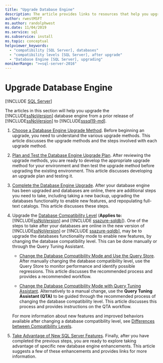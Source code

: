 ```yaml
---
title: "Upgrade Database Engine"
description: The article provides links to resources that help you upgrade the SQL Server Database Engine from a prior release of SQL Server to SQL Server 2019.
author: rwestMSFT
ms.author: randolphwest
ms.date: 11/04/2019
ms.service: sql
ms.subservice: install
ms.topic: conceptual
helpviewer_keywords:
  - "compatibility [SQL Server], databases"
  - "compatibility levels [SQL Server], after upgrade"
  - "Database Engine [SQL Server], upgrading"
monikerRange: ">=sql-server-2016"
---
```

# Upgrade Database Engine

 [!INCLUDE [SQL Server](../../includes/applies-to-version/sqlserver.md)]
  
  The articles in this section will help you upgrade the [!INCLUDE[ssNoVersion](../../includes/ssnoversion-md.md)] database engine from a prior release of [!INCLUDE[ssNoVersion](../../includes/ssnoversion-md.md)] to [!INCLUDE[sssql19-md](../../includes/sssql19-md.md)].  
  
1.  [Choose a Database Engine Upgrade Method](../../database-engine/install-windows/choose-a-database-engine-upgrade-method.md). Before beginning an upgrade, you need to understand the various upgrade methods. This article discusses the upgrade methods and the steps involved with each upgrade method.  
  
2.  [Plan and Test the Database Engine Upgrade Plan](../../database-engine/install-windows/plan-and-test-the-database-engine-upgrade-plan.md). After reviewing the upgrade methods, you are ready to develop the appropriate upgrade method for your environment and then test the upgrade method before upgrading the existing environment. This article discusses developing an upgrade plan and testing it.  
  
3.  [Complete the Database Engine Upgrade](../../database-engine/install-windows/complete-the-database-engine-upgrade.md). After your database engine has been upgraded and databases are online, there are additional steps you need to take, including taking a new backup, upgrading the databases functionality to enable new features, and repopulating full-text catalogs. This article discusses these steps.  
  
4.  Upgrade the [Database Compatibility Level](../../t-sql/statements/alter-database-transact-sql-compatibility-level.md#compatibility-levels-and-database-engine-upgrades) (**Applies to:** [!INCLUDE[ssNoVersion](../../includes/ssnoversion-md.md)] and [!INCLUDE [ssazure-sqldb](../../includes/ssazure-sqldb.md)]). One of the steps to take after your databases are online in the new version of [!INCLUDE[ssNoVersion](../../includes/ssnoversion-md.md)] or [!INCLUDE [ssazure-sqldb](../../includes/ssazure-sqldb.md)], may be to upgrade the databases functionality mode to enable new features, by changing the database compatibility level. This can be done manually or through the Query Tuning Assistant. 

    - [Change the Database Compatibility Mode and Use the Query Store](../../database-engine/install-windows/change-the-database-compatibility-mode-and-use-the-query-store.md). After manually changing the database compatibility level, use the Query Store to monitor performance and identify possible regressions. This article discusses the recommended process and provides a recommended workflow.  

    - [Change the Database Compatibility Mode with Query Tuning Assistant](../../relational-databases/performance/upgrade-dbcompat-using-qta.md). Alternatively to a manual change, use the **Query Tuning Assistant (QTA)** to be guided through the recommended process of changing the database compatibility level. This article discusses this process and provides instructions on the QTA workflow.  

    For more information about new features and improved behaviors available after changing a database compatibility level, see [Differences between Compatibility Levels](../../t-sql/statements/alter-database-transact-sql-compatibility-level.md#compatibility-levels-and-stored-procedures).

5.  [Take Advantage of New SQL Server Features](https://www.microsoft.com/sql-server/sql-server-2019). Finally, after you have completed the previous steps, you are ready to explore taking advantage of specific new database engine enhancements. This article suggests a few of these enhancements and provides links for more information.  
  
  
